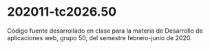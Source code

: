 # 202011-tc2026.50
Código fuente desarrollado en clase para la materia de Desarrollo de aplicaciones web, grupo 50, del semestre febrero-junio de 2020.
